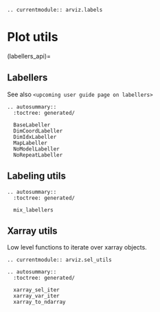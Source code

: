 ```{eval-rst}
.. currentmodule:: arviz.labels
```
# Plot utils

(labellers_api)=
## Labellers
See also `<upcoming user guide page on labellers>`

```{eval-rst}
.. autosummary::
  :toctree: generated/

  BaseLabeller
  DimCoordLabeller
  DimIdxLabeller
  MapLabeller
  NoModelLabeller
  NoRepeatLabeller
```

## Labeling utils

```{eval-rst}
.. autosummary::
  :toctree: generated/

  mix_labellers
```

## Xarray utils
Low level functions to iterate over xarray objects.

```{eval-rst}
.. currentmodule:: arviz.sel_utils

.. autosummary::
  :toctree: generated/

  xarray_sel_iter
  xarray_var_iter
  xarray_to_ndarray
```
